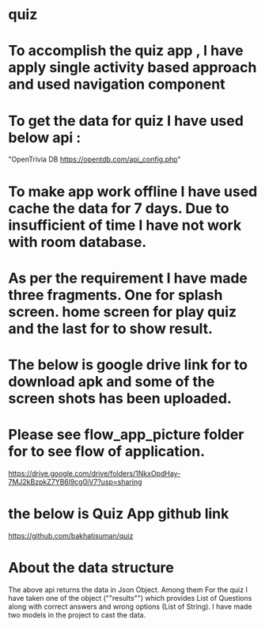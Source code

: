 # quiz

# To accomplish the quiz app , I have apply single activity based approach and used navigation component
# To get the data for quiz I have used below api : 
"OpenTrivia DB https://opentdb.com/api_config.php"
# To make app work offline I have used cache the data for 7 days. Due to insufficient of time I have not work with room database.
# As per the requirement I have made three fragments. One for splash screen. home screen for play quiz and the last for to show result.

# The below is google drive link for to download apk and some of the screen shots has been uploaded.
# Please see flow_app_picture folder for to see flow of application.
https://drive.google.com/drive/folders/1NkxOpdHay-7MJ2kBzpkZ7YB6l9cg0iV7?usp=sharing

# the below is Quiz App github link 
https://github.com/bakhatisuman/quiz

# About the data structure
The above api returns the data in Json Object. Among them For the quiz I have taken one of the object (""results"") which provides List of Questions 
along with correct answers and wrong options (List of String). I have made two models in the project to cast the data.


